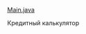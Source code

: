 [Main.java](https://github.com/Lexx-Psi/Lec2.2-HW3-CreditCalc/blob/main/Main.java) 

Кредитный калькулятор
